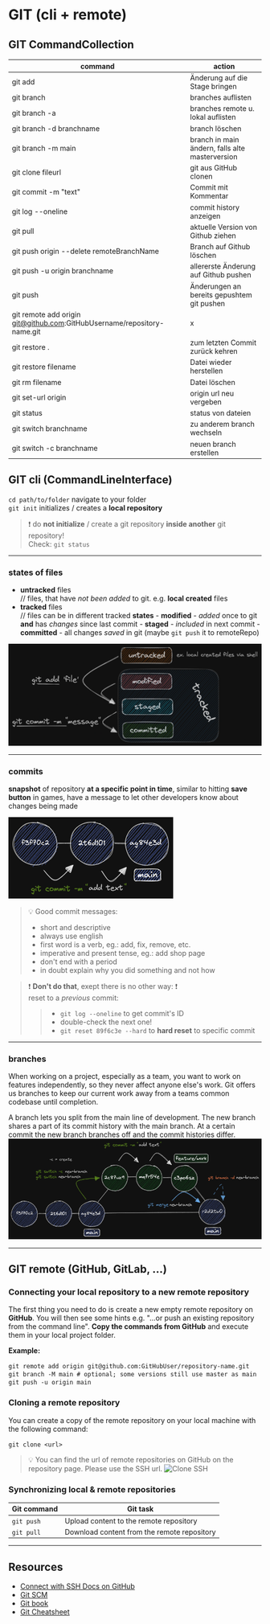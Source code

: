 # GIT (cli + remote)

## GIT CommandCollection

| command                                                                 | action                                          |
| ----------------------------------------------------------------------- | ----------------------------------------------- |
| git add                                                                 | Änderung auf die Stage bringen                  |
| git branch                                                              | branches auflisten                              |
| git branch -a                                                           | branches remote u. lokal auflisten              |
| git branch -d branchname                                                | branch löschen                                  |
| git branch -m main                                                      | branch in main ändern, falls alte masterversion |
| git clone fileurl                                                       | git aus GitHub clonen                           |
| git commit -m "text"                                                    | Commit mit Kommentar                            |
| git log --oneline                                                       | commit history anzeigen                         |
| git pull                                                                | aktuelle Version von Github ziehen              |
| git push origin --delete remoteBranchName                               | Branch auf Github löschen                       |
| git push -u origin branchname                                           | allererste Änderung auf Github pushen           |
| git push                                                                | Änderungen an bereits gepushtem git pushen      |
| git remote add origin git@github.com:GitHubUsername/repository-name.git | x                                               |
| git restore .                                                           | zum letzten Commit zurück kehren                |
| git restore filename                                                    | Datei wieder herstellen                         |
| git rm filename                                                         | Datei löschen                                   |
| git set-url origin                                                      | origin url neu vergeben                         |
| git status                                                              | status von dateien                              |
| git switch branchname                                                   | zu anderem branch wechseln                      |
| git switch -c branchname                                                | neuen branch erstellen                          |

## GIT cli (CommandLineInterface)

`cd path/to/folder` navigate to your folder  
`git init` initializes / creates a **local repository**

> ❗️ do **not initialize** / create a git repository **inside another** git repository!  
> Check: `git status`

---

### states of files

- **untracked** files  
  // files, that have _not been added_ to git. e.g. **local created** files
- **tracked** files  
  // files can be in different tracked **states** - **modified** - _added_ once to git **and** has _changes_ since last commit - **staged** - _included_ in next commit - **committed** - all changes _saved_ in git (maybe `git push` it to remoteRepo)

![GIT cli](./img/git-cli.png)

---

### commits

**snapshot** of repository **at a specific point in time**, similar to hitting **save button** in games, have a message to let other developers know about changes being made

![GIT commit](./img/git-commit.png)

> 💡 Good commit messages:
>
> - short and descriptive
> - always use english
> - first word is a verb, eg.: add, fix, remove, etc.
> - imperative and present tense, eg.: add shop page
> - don't end with a period
> - in doubt explain why you did something and not how

> ❗️ **Don't do that**, exept there is no other way: ❗️  
> reset to a _previous_ commit:
>
> > - `git log --oneline` to get commit's ID
> > - double-check the next one!
> > - `git reset 89f6c3e --hard` to **hard reset** to specific commit

---

### branches

When working on a project, especially as a team, you want to work on features independently, so they never affect anyone else's work. Git offers us branches to keep our current work away from a teams common codebase until completion.

A branch lets you split from the main line of development. The new branch shares a part of its commit history with the main branch. At a certain commit the new branch branches off and the commit histories differ.  
![GIT branch](./img/git-branch.png)

---

## GIT remote (GitHub, GitLab, ...)

### Connecting your local repository to a new remote repository

The first thing you need to do is create a new empty remote repository on **GitHub**. You will then see
some hints e.g. "...or push an existing repository from the command line". **Copy the commands from
GitHub** and execute them in your local project folder.

**Example:**

```shell
git remote add origin git@github.com:GitHubUser/repository-name.git
git branch -M main # optional; some versions still use master as main
git push -u origin main
```

### Cloning a remote repository

You can create a copy of the remote repository on your local machine with the following command:

```shell
git clone <url>
```

> 💡 You can find the url of remote repositories on GitHub on the repository page. Please use the
> SSH url.
> <img src="assets/clone-ssh.png" alt="Clone SSH" width="400">

### Synchronizing local & remote repositories

| Git command | Git task                                    |
| ----------- | ------------------------------------------- |
| `git push`  | Upload content to the remote repository     |
| `git pull`  | Download content from the remote repository |

---

## Resources

- [Connect with SSH Docs on GitHub](https://docs.github.com/en/authentication/connecting-to-github-with-ssh/about-ssh)
- [Git SCM](https://git-scm.com/)
- [Git book](https://git-scm.com/book/en/v2)
- [Git Cheatsheet](https://training.github.com/downloads/github-git-cheat-sheet/)

